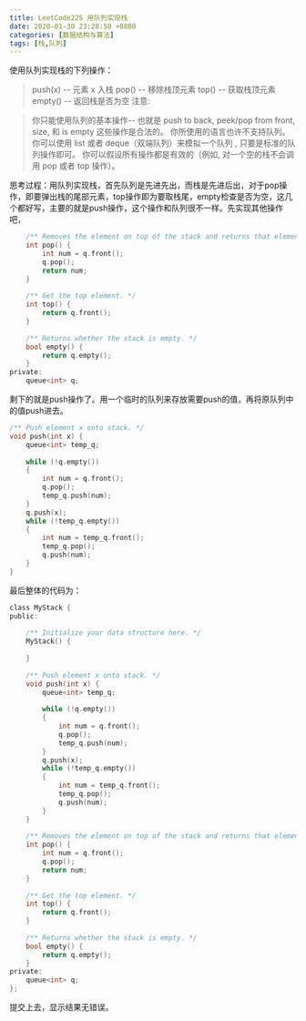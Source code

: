 ```yaml
---
title: LeetCode225 用队列实现栈
date: 2020-01-30 23:28:50 +0800
categories: [数据结构与算法]
tags: [栈,队列]
---
```

使用队列实现栈的下列操作：

>push(x) -- 元素 x 入栈
pop() -- 移除栈顶元素
top() -- 获取栈顶元素
empty() -- 返回栈是否为空
注意:

>你只能使用队列的基本操作-- 也就是 push to back, peek/pop from front, size, 和 is empty 这些操作是合法的。
你所使用的语言也许不支持队列。 你可以使用 list 或者 deque（双端队列）来模拟一个队列 , 只要是标准的队列操作即可。
你可以假设所有操作都是有效的（例如, 对一个空的栈不会调用 pop 或者 top 操作）。

思考过程：用队列实现栈，首先队列是先进先出，而栈是先进后出，对于pop操作，即要弹出栈的尾部元素，top操作即为要取栈尾，empty检查是否为空，这几个都好写，主要的就是push操作，这个操作和队列很不一样。先实现其他操作吧，
```c
	/** Removes the element on top of the stack and returns that element. */
	int pop() {
		int num = q.front();
		q.pop();
		return num;
	}
 
	/** Get the top element. */
	int top() {
		return q.front();
	}
 
	/** Returns whether the stack is empty. */
	bool empty() {
		return q.empty();
	}
private:
	queue<int> q;
```
剩下的就是push操作了。用一个临时的队列来存放需要push的值，再将原队列中的值push进去。
```c
/** Push element x onto stack. */
void push(int x) {
	queue<int> temp_q;
	
	while (!q.empty())
	{
		int num = q.front();
		q.pop();
		temp_q.push(num);
	}
	q.push(x);
	while (!temp_q.empty())
	{
		int num = temp_q.front();
		temp_q.pop();
		q.push(num);
	}
}
```
最后整体的代码为：
```c
class MyStack {
public:
	
	/** Initialize your data structure here. */
	MyStack() {
	
	}
 
	/** Push element x onto stack. */
	void push(int x) {
		queue<int> temp_q;
		
		while (!q.empty())
		{
			int num = q.front();
			q.pop();
			temp_q.push(num);
		}
		q.push(x);
		while (!temp_q.empty())
		{
			int num = temp_q.front();
			temp_q.pop();
			q.push(num);
		}
	}
 
	/** Removes the element on top of the stack and returns that element. */
	int pop() {
		int num = q.front();
		q.pop();
		return num;
	}
 
	/** Get the top element. */
	int top() {
		return q.front();
	}
 
	/** Returns whether the stack is empty. */
	bool empty() {
		return q.empty();
	}
private:
	queue<int> q;
};
```
提交上去，显示结果无错误。

